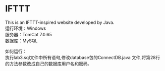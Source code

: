 # IFTTT
This is an IFTTT-inspired website developed by Java. </br>
运行环境：Windows  </br>
服务器：TomCat 7.0.65 </br>
数据库：MySQL </br>

如何运行：</br>
执行lab3.sql文件中所有语句,修改database包的ConnectDB.java 文件,将第28行的方法参数改成自己的数据库用户名和密码。</br>

